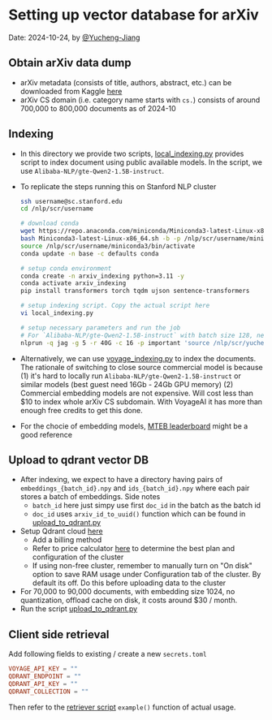 # Setting up vector database for arXiv

Date: 2024-10-24, by [@Yucheng-Jiang](https://github.com/Yucheng-Jiang)

## Obtain arXiv data dump
- arXiv metadata (consists of title, authors, abstract, etc.) can be downloaded from Kaggle [here](https://www.kaggle.com/datasets/Cornell-University/arxiv)
- arXiv CS domain (i.e. category name starts with `cs.`) consists of around 700,000 to 800,000 documents as of 2024-10

## Indexing
- In this directory we provide two scripts, [local_indexing.py](./local_indexing.py) provides script to index document using public available models. In the script, we use `Alibaba-NLP/gte-Qwen2-1.5B-instruct`. 

- To replicate the steps running this on Stanford NLP cluster

  ```bash
  ssh username@sc.stanford.edu
  cd /nlp/scr/username
  
  # download conda
  wget https://repo.anaconda.com/miniconda/Miniconda3-latest-Linux-x86_64.sh
  bash Miniconda3-latest-Linux-x86_64.sh -b -p /nlp/scr/username/miniconda3
  source /nlp/scr/username/miniconda3/bin/activate
  conda update -n base -c defaults conda
  
  # setup conda environment
  conda create -n arxiv_indexing python=3.11 -y
  conda activate arxiv_indexing
  pip install transformers torch tqdm ujson sentence-transformers
  
  # setup indexing script. Copy the actual script here
  vi local_indexing.py
  
  # setup necessary parameters and run the job
  # For `Alibaba-NLP/gte-Qwen2-1.5B-instruct` with batch size 128, need around 5 gpu from jag cluster
  nlprun -q jag -g 5 -r 40G -c 16 -p important 'source /nlp/scr/yuchengj/miniconda3/bin/activate qdrant-indexing; python indexing.py' 
  ```

- Alternatively, we can use [voyage_indexing.py](voyage_indexing.py) to index the documents. The rationale of switching to close source commercial model is because (1) it's hard to locally run `Alibaba-NLP/gte-Qwen2-1.5B-instruct` or similar models (best guest need 16Gb - 24Gb GPU memory) (2) Commercial embedding models are not expensive. Will cost less than $10 to index whole arXiv CS subdomain. With VoyageAI it has more than enough free credits to get this done.

- For the chocie of embedding models, [MTEB leaderboard](https://huggingface.co/spaces/mteb/leaderboard) might be a good reference

## Upload to qdrant vector DB

- After indexing, we expect to have a directory having pairs of `embeddings_{batch_id}.npy` and `ids_{batch_id}.npy` where each pair stores a batch of embeddings. Side notes
  - `batch_id` here just simpy use first `doc_id` in the batch as the batch id
  - `doc_id` uses `arxiv_id_to_uuid()` function which can be found in [upload_to_qdrant.py](upload_to_qdrant.py)
- Setup Qdrant cloud [here](https://qdrant.tech)
  - Add a billing method
  - Refer to price calculator [here](https://cloud.qdrant.io/calculator?provider=aws&region=us-east-1&vectors=0&dimension=0&storageOptimized=false&replicas=1&quantization=None) to determine the best plan and configuration of the cluster
  - If using non-free cluster, remember to manually turn on "On disk" option to save RAM usage under Configuration tab of the cluster. By default its off. Do this before uploading data to the cluster
- For 70,000 to 90,000 documents, with embedding size 1024, no quantization, offload cache on disk, it costs around $30 / month.
- Run the script [upload_to_qdrant.py](upload_to_qdrant.py)

## Client side retrieval

Add following fields to existing / create a new `secrets.toml`

```toml
VOYAGE_API_KEY = ""
QDRANT_ENDPOINT = ""
QDRANT_API_KEY = ""
QDRANT_COLLECTION = ""
```

Then refer to the [retriever script](../../collaborative_gym/utils/retriever.py) `example()` function of actual usage.

